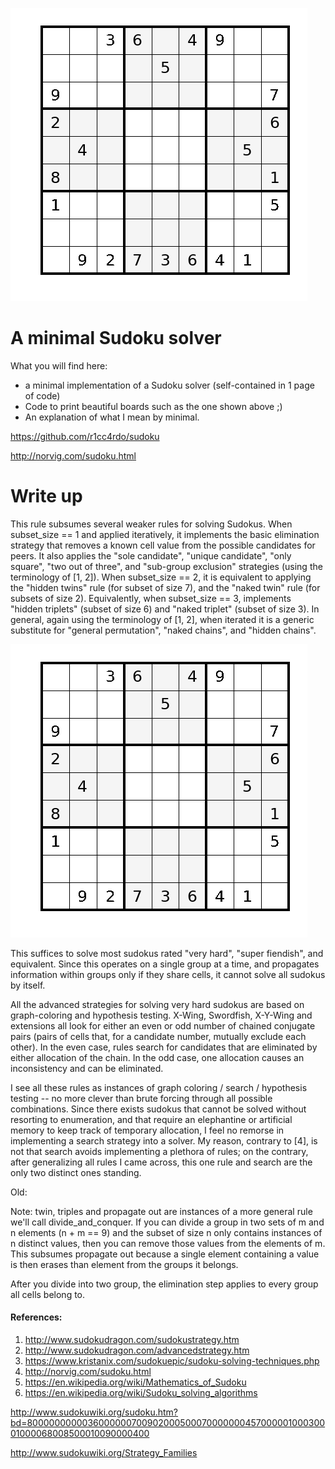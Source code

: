 ![Sudoku solve animation](./images/solve.gif)

# A minimal Sudoku solver

What you will find here:

* a minimal implementation of a Sudoku solver (self-contained in 1 page of code)
* Code to print beautiful boards such as the one shown above ;)
* An explanation of what I mean by minimal.

https://github.com/r1cc4rdo/sudoku

http://norvig.com/sudoku.html


# Write up

This rule subsumes several weaker rules for solving Sudokus.
When subset_size == 1 and applied iteratively, it implements the basic elimination strategy that removes a known
cell value from the possible candidates for peers. It also applies the "sole candidate", "unique candidate",
"only square", "two out of three", and "sub-group exclusion" strategies (using the terminology of [1, 2]).
When subset_size == 2, it is equivalent to applying the "hidden twins" rule (for subset of size 7), and the
"naked twin" rule (for subsets of size 2). Equivalently, when subset_size == 3, implements "hidden triplets"
(subset of size 6) and "naked triplet" (subset of size 3). In general, again using the terminology of [1, 2],
when iterated it is a generic substitute for "general permutation", "naked chains", and "hidden chains".

![Sudoku solve animation](./images/solve.gif)

This suffices to solve most sudokus rated "very hard", "super fiendish", and equivalent.
Since this operates on a single group at a time, and propagates information within groups only if they
share cells, it cannot solve all sudokus by itself.

All the advanced strategies for solving very hard sudokus are based on graph-coloring and hypothesis testing.
X-Wing, Swordfish, X-Y-Wing and extensions all look for either an even or odd number of chained conjugate pairs
(pairs of cells that, for a candidate number, mutually exclude each other). In the even case, rules search for
candidates that are eliminated by either allocation of the chain. In the odd case, one allocation causes an
inconsistency and can be eliminated.

I see all these rules as instances of graph coloring / search / hypothesis testing -- no more clever than brute
forcing through all possible combinations. Since there exists sudokus that cannot be solved without resorting
to enumeration, and that require an elephantine or artificial memory to keep track of temporary allocation, I
feel no remorse in implementing a search strategy into a solver. My reason, contrary to [4], is not that search
avoids implementing a plethora of rules; on the contrary, after generalizing all rules I came across, this one
rule and search are the only two distinct ones standing.

Old:

Note: twin, triples and propagate out are instances of a more general rule we'll call divide_and_conquer.
If you can divide a group in two sets of m and n elements (n + m == 9) and the subset of size n only contains
instances of n distinct values, then you can remove those values from the elements of m. This subsumes propagate
out because a single element containing a value is then erases than element from the groups it belongs.

After you divide into two group, the elimination step applies to every group all cells belong to.

#### References:
1. http://www.sudokudragon.com/sudokustrategy.htm
2. http://www.sudokudragon.com/advancedstrategy.htm
3. https://www.kristanix.com/sudokuepic/sudoku-solving-techniques.php
4. http://norvig.com/sudoku.html
5. https://en.wikipedia.org/wiki/Mathematics_of_Sudoku
6. https://en.wikipedia.org/wiki/Sudoku_solving_algorithms


http://www.sudokuwiki.org/sudoku.htm?bd=800000000003600000070090200050007000000045700000100030001000068008500010090000400

http://www.sudokuwiki.org/Strategy_Families